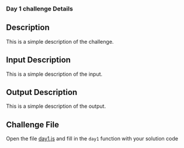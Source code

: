 ### Day 1 challenge Details 

## Description
This is a simple description of the challenge.

## Input Description
This is a simple description of the input.

## Output Description
This is a simple description of the output.


## Challenge File 

Open the file [day1.js](../solutions/day1.js) and fill in the `day1` function with your solution code